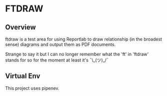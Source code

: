 # FTDRAW

## Overview

ftdraw is a test area for using Reportlab to draw relationship (in the broadest sense) diagrams and output them as PDF documents.

Strange to say it but I can no longer remember what the 'ft' in 'ftdraw' stands for so for the moment at least it's ¯\\\_(ツ)\_/¯

## Virtual Env

This project uses pipenev.

